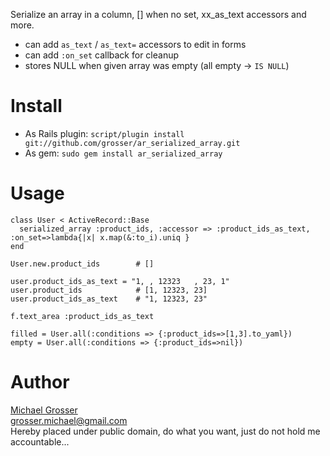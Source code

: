 Serialize an array in a column, [] when no set, xx_as_text accessors and more.

 - can add `as_text` / `as_text=` accessors to edit in forms
 - can add `:on_set` callback for cleanup
 - stores NULL when given array was empty (all empty -> `IS NULL`)

Install
=======
 - As Rails plugin: `script/plugin install git://github.com/grosser/ar_serialized_array.git `
 - As gem: ` sudo gem install ar_serialized_array `


Usage
=====

    class User < ActiveRecord::Base
      serialized_array :product_ids, :accessor => :product_ids_as_text, :on_set=>lambda{|x| x.map(&:to_i).uniq }
    end

    User.new.product_ids        # []

    user.product_ids_as_text = "1, , 12323   , 23, 1"
    user.product_ids            # [1, 12323, 23]
    user.product_ids_as_text    # "1, 12323, 23"

    f.text_area :product_ids_as_text

    filled = User.all(:conditions => {:product_ids=>[1,3].to_yaml})
    empty = User.all(:conditions => {:product_ids=>nil})

Author
======
[Michael Grosser](http://pragmatig.wordpress.com)  
grosser.michael@gmail.com  
Hereby placed under public domain, do what you want, just do not hold me accountable...
